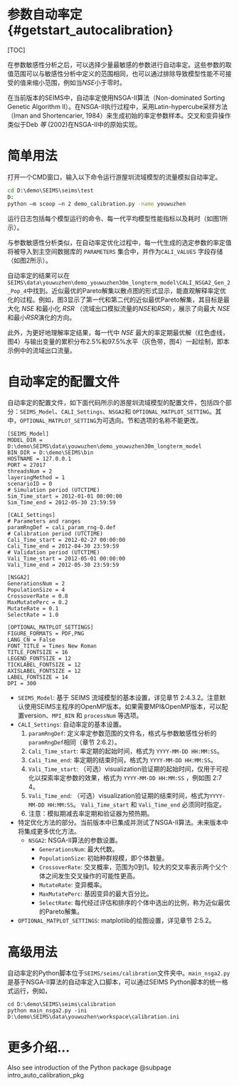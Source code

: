 参数自动率定 {#getstart_autocalibration}
======================================================

[TOC]

在参数敏感性分析之后，可以选择少量最敏感的参数进行自动率定。这些参数的取值范围可以与敏感性分析中定义的范围相同，也可以通过排除导致模型性能不可接受的值来缩小范围，例如当*NSE*小于零时。

在当前版本的SEIMS中，自动率定使用NSGA-II算法（Non-dominated Sorting Genetic Algorithm II）。在NSGA-II执行过程中，采用Latin-hypercube采样方法（Iman and Shortencarier, 1984）来生成初始的率定参数样本。交叉和变异操作类似于Deb *等* (2002)在NSGA-II中的原始实现。

# 简单用法
打开一个CMD窗口，输入以下命令运行游屋圳流域模型的流量模拟自动率定。

```bat
cd D:\demo\SEIMS\seims\test
D:
python –m scoop –n 2 demo_calibration.py -name youwuzhen
```
 
运行日志包括每个模型运行的命令、每一代平均模型性能指标以及耗时（如图1所示）。

与参数敏感性分析类似，在自动率定优化过程中，每一代生成的选定参数的率定值将被导入到主空间数据库的 `PARAMETERS` 集合中，并作为`CALI_VALUES` 字段存储（如图2所示）。

自动率定的结果可以在`SEIMS\data\youwuzhen\demo_youwuzhen30m_longterm_model\CALI_NSGA2_Gen_2_Pop_4`中找到。近似最优的Pareto解集以散点图的形式显示，能直观解释率定优化的过程。例如，图3显示了第一代和第二代的近似最优Pareto解集，其目标是最大化 *NSE* 和最小化 *RSR* （流域出口模拟流量的*NSE*和*RSR*），展示了向最大 *NSE* 和最小*RSR*演化的方向。

此外，为更好地理解率定结果，每一代中 *NSE* 最大的率定期最优解（红色虚线，图4）与输出变量的累积分布2.5%和97.5%水平（灰色带，图4）一起绘制，即本示例中的流域出口流量。

# 自动率定的配置文件
自动率定的配置文件，如下面代码所示的游屋圳流域模型的配置文件，包括四个部分：`SEIMS_Model`、`CALI_Settings`、`NSGA2`和  `OPTIONAL_MATPLOT_SETTING`。其中，`OPTIONAL_MATPLOT_SETTING`为可选向。节和选项的名称不能更改。

```
[SEIMS_Model]
MODEL_DIR = D:\demo\SEIMS\data\youwuzhen\demo_youwuzhen30m_longterm_model
BIN_DIR = D:\demo\SEIMS\bin
HOSTNAME = 127.0.0.1
PORT = 27017
threadsNum = 2
layeringMethod = 1
scenarioID = 0
# Simulation period (UTCTIME)
Sim_Time_start = 2012-01-01 00:00:00
Sim_Time_end = 2012-05-30 23:59:59

[CALI_Settings]
# Parameters and ranges
paramRngDef = cali_param_rng-Q.def
# Calibration period (UTCTIME)
Cali_Time_start = 2012-02-27 00:00:00
Cali_Time_end = 2012-04-30 23:59:59
# Validation period (UTCTIME)
Vali_Time_start = 2012-05-01 00:00:00
Vali_Time_end = 2012-05-30 23:59:59

[NSGA2]
GenerationsNum = 2
PopulationSize = 4
CrossoverRate = 0.8
MaxMutatePerc = 0.2
MutateRate = 0.1
SelectRate = 1.0

[OPTIONAL_MATPLOT_SETTINGS]
FIGURE_FORMATS = PDF,PNG
LANG_CN = False
FONT_TITLE = Times New Roman
TITLE_FONTSIZE = 16
LEGEND_FONTSIZE = 12
TICKLABEL_FONTSIZE = 12
AXISLABEL_FONTSIZE = 12
LABEL_FONTSIZE = 14
DPI = 300
```

+ `SEIMS_Model`: 基于 SEIMS 流域模型的基本设置，详见章节 2:4.3.2。注意默认使用SEIMS主程序的OpenMP版本。如果需要MPI&OpenMP版本，可以配置version、`MPI_BIN` 和 `processNum` 等选项。
+ `CALI_Settings`: 自动率定的基本设置。
    1. `paramRngDef`: 定义率定参数范围的文件名，格式与参数敏感性分析的  `paramRngDef`相同（章节 2:6.2）。 
    2. `Cali_Time_start`: 率定期的起始时间，格式为 `YYYY-MM-DD HH:MM:SS`。
    3. `Cali_Time_end`: 率定期的结束时间，格式为 `YYYY-MM-DD HH:MM:SS`。
    4. `Vali_Time_start`: （可选）visualization验证期的起始时间，仅用于可视化以探索率定参数的效果，格式为 `YYYY-MM-DD HH:MM:SS` ，例如图 2:7 4。
    5. `Vali_Time_end`: （可选）visualization验证期的结束时间，格式为`YYYY-MM-DD HH:MM:SS`。  `Vali_Time_start` 和 `Vali_Time_end` 必须同时指定。
    6. 注意：模拟期减去率定期和验证器为预热期。
+ 特定优化方法的部分。当前版本中已集成并测试了NSGA-II算法。未来版本中将集成更多优化方法。
    + `NSGA2`: NSGA-II算法的参数设置。
        + `GenerationsNum`: 最大代数。
        + `PopulationSize`: 初始种群规模，即个体数量。
        + `CrossoverRate`: 交叉概率，范围为0到1。较大的交叉率表示两个父个体之间发生交叉操作的可能性更高。
        + `MutateRate`: 变异概率。
        + `MaxMutatePerc`:  基因变异的最大百分比。
        + `SelectRate`: 每代经过评估和排序的个体中选出的比例，称为近似最优的Pareto解集。
+ `OPTIONAL_MATPLOT_SETTINGS`: matplotlib的绘图设置，详见章节 2:5.2。

# 高级用法
自动率定的Python脚本位于`SEIMS/seims/calibration`文件夹中。`main_nsga2.py`是基于NSGA-II算法的自动率定入口脚本，可以通过SEIMS Python脚本的统一格式运行，例如，

```shell
cd D:\demo\SEIMS\seims\calibration
python main_nsga2.py -ini D:\demo\SEIMS\data\youwuzhen\workspace\calibration.ini
```

# 更多介绍...
Also see introduction of the Python package @subpage intro_auto_calibration_pkg
